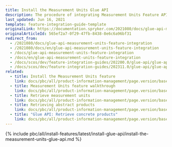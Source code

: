 ```yaml
---
title: Install the Measurement Units Glue API
description: The procedure of integrating Measurement Units Feature API into a Spryker project.
last_updated: Jun 16, 2021
template: feature-integration-guide-template
originalLink: https://documentation.spryker.com/2021080/docs/glue-api-measurement-units-feature-integration
originalArticleId: 565ef2a7-0f29-47fb-8438-8e6c6a96bf31
redirect_from:
  - /2021080/docs/glue-api-measurement-units-feature-integration
  - /2021080/docs/en/glue-api-measurement-units-feature-integration
  - /docs/glue-api-measurement-units-feature-integration
  - /docs/en/glue-api-measurement-units-feature-integration
  - /docs/scos/dev/feature-integration-guides/202200.0/glue-api/glue-api-measurement-units-feature-integration.html
  - /docs/scos/dev/feature-integration-guides/202311.0/glue-api/glue-api-measurement-units-feature-integration.html
related:
  - title: Install the Measurement Units feature
    link: docs/pbc/all/product-information-management/page.version/base-shop/install-and-upgrade/install-features/install-the-measurement-units-feature.html
  - title: Measurement Units feature walkthrough
    link: docs/pbc/all/product-information-management/page.version/base-shop/install-and-upgrade/install-glue-api/install-the-measurement-units-glue-api.html
  - title: Retrieve measurement units
    link: docs/pbc/all/product-information-management/page.version/base-shop/manage-using-glue-api/glue-api-retrieve-measurement-units.html
  - title: Retrieving abstract products
    link: docs/pbc/all/product-information-management/page.version/base-shop/manage-using-glue-api/abstract-products/glue-api-retrieve-abstract-products.html
  - title: "Glue API: Retrieve concrete products"
    link: docs/pbc/all/product-information-management/page.version/base-shop/manage-using-glue-api/concrete-products/glue-api-retrieve-concrete-products.html
---
```


{% include pbc/all/install-features/latest/install-glue-api/install-the-measurement-units-glue-api.md %} <!-- To edit, see /_includes/pbc/all/install-features/202311.0/install-glue-api/install-the-measurement-units-glue-api.md -->
